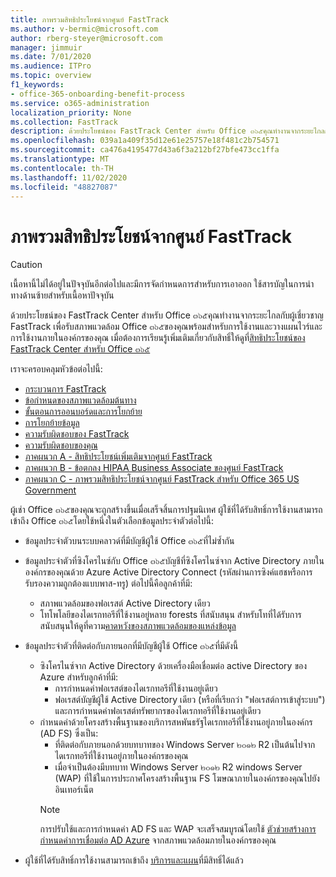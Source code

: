 ```yaml
---
title: ภาพรวมสิทธิประโยชน์จากศูนย์ FastTrack
ms.author: v-bermic@microsoft.com
author: rberg-steyer@microsoft.com
manager: jimmuir
ms.date: 7/01/2020
ms.audience: ITPro
ms.topic: overview
f1_keywords:
- office-365-onboarding-benefit-process
ms.service: o365-administration
localization_priority: None
ms.collection: FastTrack
description: ด้วยประโยชน์ของ FastTrack Center สำหรับ Office ๓๖๕คุณทำงานจากระยะไกลกับผู้เชี่ยวชาญ FastTrack เพื่อรับสภาพแวดล้อม Office ๓๖๕ของคุณพร้อมสำหรับการใช้งานและวางแผนไวร์และการใช้งานภายในองค์กรของคุณ เมื่อต้องการเรียนรู้เพิ่มเติมเกี่ยวกับสิทธิ์ให้ดูที่สิทธิประโยชน์ของ FastTrack Center สำหรับ Office ๓๖๕
ms.openlocfilehash: 039a1a409f35d12e61e25757e18f481c2b754571
ms.sourcegitcommit: ca476a4195477d43a6f3a212bf27bfe473cc1ffa
ms.translationtype: MT
ms.contentlocale: th-TH
ms.lasthandoff: 11/02/2020
ms.locfileid: "48827087"
---
```

# <a name="fasttrack-center-benefit-overview"></a>ภาพรวมสิทธิประโยชน์จากศูนย์ FastTrack

> [!CAUTION]
> เนื้อหานี้ไม่ได้อยู่ในปัจจุบันอีกต่อไปและมีการจัดกำหนดการสำหรับการเอาออก ใช้สารบัญในการนำทางด้านซ้ายสำหรับเนื้อหาปัจจุบัน

ด้วยประโยชน์ของ FastTrack Center สำหรับ Office ๓๖๕คุณทำงานจากระยะไกลกับผู้เชี่ยวชาญ FastTrack เพื่อรับสภาพแวดล้อม Office ๓๖๕ของคุณพร้อมสำหรับการใช้งานและวางแผนไวร์และการใช้งานภายในองค์กรของคุณ เมื่อต้องการเรียนรู้เพิ่มเติมเกี่ยวกับสิทธิ์ให้ดูที่[สิทธิประโยชน์ของ FastTrack Center สำหรับ Office ๓๖๕](O365-fasttrack-benefit-for-office-365.md)
  
เราจะครอบคลุมหัวข้อต่อไปนี้:
- [กระบวนการ FastTrack](O365-fasttrack-process.md) 
- [ข้อกำหนดของสภาพแวดล้อมต้นทาง](O365-source-environment-expectations.md)
- [ขั้นตอนการออนบอร์ดและการโยกย้าย](O365-onboarding-and-migration.md)
- [การโยกย้ายข้อมูล](O365-data-migration.md)
- [ความรับผิดชอบของ FastTrack](O365-fasttrack-responsibilities.md)
- [ความรับผิดชอบของคุณ](O365-your-responsibilities.md) 
- [ภาคผนวก A - สิทธิประโยชน์เพิ่มเติมจากศูนย์ FastTrack](O365-fasttrack-additional-benefits.md)
- [ภาคผนวก B - ข้อตกลง HIPAA Business Associate ของศูนย์ FastTrack](O365-hipaa-business-associate-agreement.md)
- [ภาคผนวก C - ภาพรวมสิทธิประโยชน์จากศูนย์ FastTrack สำหรับ Office 365 US Government](US-Gov-appendix-overview.md)
    
ผู้เช่า Office ๓๖๕ของคุณจะถูกสร้างขึ้นเมื่อเสร็จสิ้นการปฐมนิเทศ ผู้ใช้ที่ได้รับสิทธิ์การใช้งานสามารถเข้าถึง Office ๓๖๕โดยใช้หนึ่งในตัวเลือกข้อมูลประจำตัวต่อไปนี้:
- ข้อมูลประจำตัวบนระบบคลาวด์ที่มีบัญชีผู้ใช้ Office ๓๖๕ที่ไม่ซ้ำกัน
- ข้อมูลประจำตัวที่ซิงโครไนซ์กับ Office ๓๖๕บัญชีที่ซิงโครไนซ์จาก Active Directory ภายในองค์กรของคุณด้วย Azure Active Directory Connect (รหัสผ่านการซิงค์แฮชหรือการรับรองความถูกต้องแบบพาส-ทรู) ต่อไปนี้คือลูกค้าที่มี:
  - สภาพแวดล้อมของฟอเรสต์ Active Directory เดียว
  - โทโพโลยีของไดเรกทอรีที่ใช้งานอยู่หลาย forests ที่สนับสนุน สำหรับโทที่ได้รับการสนับสนุนให้ดูที่ความ[คาดหวังของสภาพแวดล้อมของแหล่งข้อมูล](O365-source-environment-expectations.md)
- ข้อมูลประจำตัวที่ติดต่อกับภายนอกที่มีบัญชีผู้ใช้ Office ๓๖๕ที่มีดังนี้
  - ซิงโครไนซ์จาก Active Directory ด้วยเครื่องมือเชื่อมต่อ active Directory ของ Azure สำหรับลูกค้าที่มี:
      - การกำหนดค่าฟอเรสต์ของไดเรกทอรีที่ใช้งานอยู่เดียว
      - ฟอเรสต์บัญชีผู้ใช้ Active Directory เดียว (หรือที่เรียกว่า "ฟอเรสต์การเข้าสู่ระบบ") และการกำหนดค่าฟอเรสต์ทรัพยากรของไดเรกทอรีที่ใช้งานอยู่เดียว
  - กำหนดค่าด้วยโครงสร้างพื้นฐานของบริการสหพันธรัฐไดเรกทอรีที่ใช้งานอยู่ภายในองค์กร (AD FS) ซึ่งเป็น:
      - ที่ติดต่อกับภายนอกด้วยบทบาทของ Windows Server ๒๐๑๒ R2 เป็นต้นไปจากไดเรกทอรีที่ใช้งานอยู่ภายในองค์กรของคุณ
      - เมื่อจำเป็นต้องมีบทบาท Windows Server ๒๐๑๒ R2 windows Server (WAP) ที่ใช้ในการประกาศโครงสร้างพื้นฐาน FS โฆษณาภายในองค์กรของคุณไปยังอินเทอร์เน็ต
    > [!NOTE]
    > การปรับใช้และการกำหนดค่า AD FS และ WAP จะเสร็จสมบูรณ์โดยใช้ [ตัวช่วยสร้างการกำหนดค่าการเชื่อมต่อ AD Azure](https://go.microsoft.com/fwlink/?linkid=844794) จากสภาพแวดล้อมภายในองค์กรของคุณ 
  
- ผู้ใช้ที่ได้รับสิทธิ์การใช้งานสามารถเข้าถึง [บริการและแผน](M365-eligible-services-and-plans.md)ที่มีสิทธิ์ได้แล้ว

